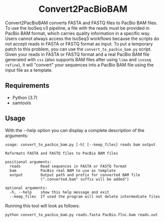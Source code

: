 <h1 align="center">Convert2PacBioBAM</h1>

Convert2PacBioBAM converts FASTA and FASTQ files to PacBio BAM files. To use the IsoSeq v3 pipeline, a file with the reads must be provided in PacBio BAM format, which carries quality information in a specific way. Users cannot always access the IsoSeq3 workflows because the scripts do not accept reads in FASTA or FASTQ format as input. To put a temporary patch to this problem, you can use the `convert_to_pacbio_bam.py` script. Given your reads in FASTA or FASTQ format and a real PacBio BAM file generated with `css` (also supports BAM files after using `lima` and `isoseq refine`), it will "convert" your sequences into a PacBio BAM file using the input file as a template.

## Requirements

- Python (3.7)
- samtools

## Usage

With the --help option you can display a complete description of the arguments:

```
usage: convert_to_pacbio_bam.py [-h] [--keep_files] reads bam output

Reformats FASTA and FASTQ files to PacBio BAM files

positional arguments:
  reads         Read sequences in FASTA or FASTQ format
  bam           PacBio real BAM to use as template
  output        Output path and prefix for converted BAM file
                (".converted.bam" suffix will be added")

optional arguments:
  -h, --help    show this help message and exit
  --keep_files  If used the program will not delete intermediate files
```

Running this tool will look as follows:

```
python convert_to_pacbio_bam.py reads.fasta PacBio.flnc.bam reads.out
```
